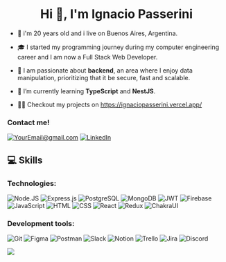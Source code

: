 
<h1 align="center">Hi 👋, I'm Ignacio Passerini </h1>

- 👦 i'm 20 years old and i live on Buenos Aires, Argentina.

- 🎓 I started my programming journey during my computer engineering career and I am now a Full Stack Web Developer.

- 💾 I am passionate about **backend**, an area where I enjoy data manipulation, prioritizing that it be secure, fast and scalable.

- 🧠 I’m currently learning **TypeScript** and **NestJS**.

- 👨‍💻 Checkout my projects on https://ignaciopasserini.vercel.app/

### Contact me!
<a href="mailto:ignaciopasser@gmail.com">![YourEmail@gmail.com](https://img.shields.io/badge/Gmail-D14836?style=for-the-badge&logo=gmail&logoColor=white)</a>
<a href="https://www.linkedin.com/in/ignacio-passerini" target="_blank" rel="noreferrer">![LinkedIn](https://img.shields.io/badge/LinkedIn-0077B5?style=for-the-badge&logo=linkedin&logoColor=white)</a>

## 💻 Skills

### Technologies:
![Node.JS](https://img.shields.io/badge/node.js-6DA55F?style=for-the-badge&logo=node.js&logoColor=white)
![Express.js](https://img.shields.io/badge/express.js-%23404d59.svg?style=for-the-badge&logo=express&logoColor=%2361DAFB)
![PostgreSQL](https://img.shields.io/badge/postgreSQL-%23316192.svg?style=for-the-badge&logo=postgresql&logoColor=white)
![MongoDB](https://img.shields.io/badge/mongoDB-%23323330.svg?style=for-the-badge&logo=mongodb&logoColor=green)
![JWT](https://img.shields.io/badge/jwt-white.svg?style=for-the-badge&logo=jsonwebtokens&logoColor=blue)
![Firebase](https://img.shields.io/badge/firebase-blue.svg?style=for-the-badge&logo=firebase&logoColor=yellow)
<br>
![JavaScript](https://img.shields.io/badge/javascript-%23323330.svg?style=for-the-badge&logo=javascript&logoColor=%23F7DF1E)
![HTML](https://img.shields.io/badge/html5-%23E34F26.svg?style=for-the-badge&logo=html5&logoColor=white)
![CSS](https://img.shields.io/badge/css3-%231572B6.svg?style=for-the-badge&logo=css3&logoColor=white)
![React](https://img.shields.io/badge/react-%2320232a.svg?style=for-the-badge&logo=react&logoColor=%2361DAFB)
![Redux](https://img.shields.io/badge/redux-%23593d88.svg?style=for-the-badge&logo=redux&logoColor=white)
![ChakraUI](https://img.shields.io/badge/chakraui-%2338B2AC.svg?style=for-the-badge&logo=chakraui&logoColor=white)


### Development tools:
![Git](https://img.shields.io/badge/git-black.svg?style=for-the-badge&logo=git&logoColor=red)
![Figma](https://img.shields.io/badge/figma-%23F24E1E.svg?style=for-the-badge&logo=figma&logoColor=white)
![Postman](https://img.shields.io/badge/postman-orange.svg?style=for-the-badge&logo=postman&logoColor=white)
![Slack](https://img.shields.io/badge/Slack-white.svg?style=for-the-badge&logo=slack&logoColor=blue)
![Notion](https://img.shields.io/badge/Notion-white.svg?style=for-the-badge&logo=notion&logoColor=black)
![Trello](https://img.shields.io/badge/Trello-%23026AA7.svg?style=for-the-badge&logo=Trello&logoColor=white)
![Jira](https://img.shields.io/badge/jira-%230A0FFF.svg?style=for-the-badge&logo=jira&logoColor=white)
![Discord](https://img.shields.io/badge/discord-%235865F2.svg?style=for-the-badge&logo=discord&logoColor=white)

[![](https://visitcount.itsvg.in/api?id=NachoPasser&icon=5&color=1)](https://visitcount.itsvg.in)
